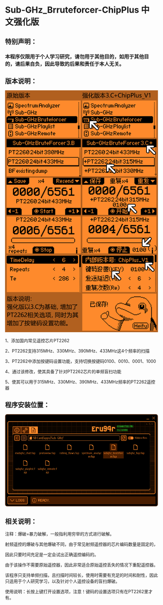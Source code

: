 # Sub-GHz_Brruteforcer-ChipPlus 中文强化版

<h2>特别声明：</h2>

<h3>本程序仅限用于个人学习研究，请勿用于其他目的，如用于其他目的，请后果自负，因此导致的后果和责任于本人无关。</h3>

<h2>版本说明：</h2>

<img src="assets/subghz_bruteforcer(ChipPlus_V1).png">


1、添加国内常见遥控芯片PT2262

2、PT2262支持315MHz、330MHz、390MHz、433MHz这4个频率的扫描

3、PT2262中添加按键码设置功能，支持切换按键码0100、0010、0001、1000

4、通过该修改，使其具备了针对PT2262芯片的单频盲扫功能

5、使其可以用于315MHz、330MHz、390MHz、433MHz频率的PT2262遥控器

<h2>程序安装位置：</h2>

<img src="assets/Install_Path.png">

<h2>相关说明：</h2>

注释：爆破=暴力破解，一般指利用穷举的方式进行破解。

射频遥控的爆破与其他爆破不同，由于常见射频遥控器的芯片编码数量是固定的，

因此只要时间充足是一定会试出正确遥控编码的。

由于该操作不需要原始遥控器，因此非常适合原始遥控丢失的情况下重配遥控器。

该程序只支持单频扫描，且扫描时间较长，使用时需要有充足的时间和耐性，因此只适用于个人研究学习，以及针对个人遥控设备的盲扫爆破。

使用说明：长按上键打开设置选项，注意！键码的设置选项只有在PT2262里才有。

